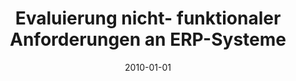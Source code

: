 ---
abstract: ''
authors:
- Michael Gall
- Thomas Grechenig
- Christian Sterba
date: '2010-01-01'
featured: false
publication_types:
- '2'
publishDate: '2010-01-01'
title: Evaluierung nicht- funktionaler Anforderungen an ERP-Systeme
url_pdf: ''
---